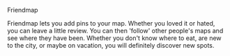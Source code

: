 Friendmap

Friendmap lets you add pins to your map. Whether you loved it or hated, you can leave a little review. You can then 'follow' other people's maps and see where they have been. Whether you don't know where to eat, are new to the city, or maybe on vacation, you will definitely discover new spots. 



